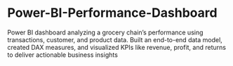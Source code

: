 # Power-BI-Performance-Dashboard
Power BI dashboard analyzing a grocery chain’s performance using transactions, customer, and product data. Built an end-to-end data model, created DAX measures, and visualized KPIs like revenue, profit, and returns to deliver actionable business insights

